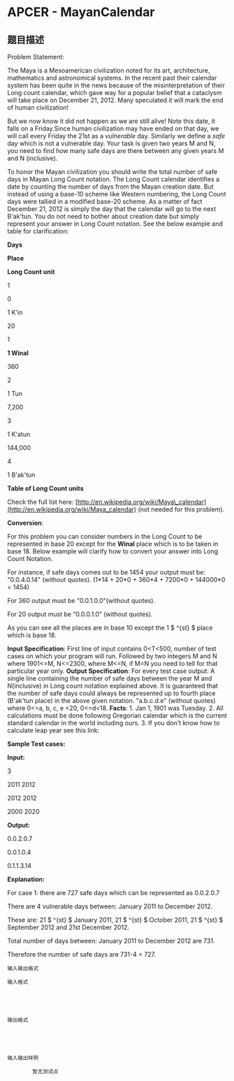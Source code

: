 # APCER - MayanCalendar

## 题目描述

 Problem Statement:

The Maya is a Mesoamerican civilization noted for its art, architecture, mathematics and astronomical systems. In the recent past their calendar system has been quite in the news because of the misinterpretation of their Long count calendar, which gave way for a popular belief that a cataclysm will take place on December 21, 2012. Many speculated it will mark the end of human civilization!

But we now know it did not happen as we are still alive! Note this date, it falls on a Friday.Since human civilization may have ended on that day, we will call every Friday the 21st as a _vulnerable_ day. Similarly we define a _safe_ day which is not a vulnerable day. Your task is given two years M and N, you need to find how many safe days are there between any given years M and N (inclusive).

To honor the Mayan civilization you should write the total number of safe days in Mayan Long Count notation. The Long Count calendar identifies a date by counting the number of days from the Mayan creation date. But instead of using a base-10 scheme like Western numbering, the Long Count days were tallied in a modified base-20 scheme. As a matter of fact December 21, 2012 is simply the day that the calendar will go to the next B'ak'tun. You do not need to bother about creation date but simply represent your answer in Long Count notation. See the below example and table for clarification:

**Days**

**Place**

**Long Count unit**

1

0

1 K'in

20

1

**1 Winal**

360

2

1 Tun

7,200

3

1 K'atun

144,000

4

1 B'ak'tun

**Table of Long Count units**

Check the full list here: [http://en.wikipedia.org/wiki/Maya\_calendar](http://en.wikipedia.org/wiki/Maya_calendar) (not needed for this problem).

**Conversion**:

For this problem you can consider numbers in the Long Count to be represented in base 20 except for the **Winal** place which is to be taken in base 18. Below example will clarify how to convert your answer into Long Count Notation.

For instance, if safe days comes out to be 1454 your output must be: "0.0.4.0.14" (without quotes). (1\*14 + 20\*0 + 360\*4 + 7200\*0 + 144000\*0 = 1454)

For 360 output must be "0.0.1.0.0"(without quotes).

For 20 output must be “0.0.0.1.0” (without quotes).

As you can see all the places are in base 10 except the 1 $ ^{st} $ place which is base 18.

**Input Specification**: First line of input contains 0<T<500, number of test cases on which your program will run. Followed by two integers M and N where 1901<=M, N<=2300, where M<=N, if M=N you need to tell for that particular year only. **Output Specification**: For every test case output: A single line containing the number of safe days between the year M and N(inclusive) in Long count notation explained above. It is guaranteed that the number of safe days could always be represented up to fourth place (B'ak'tun place) in the above given notation. "a.b.c.d.e" (without quotes) where 0<=a, b, c, e <20, 0<=d<18. **Facts**: 1. Jan 1, 1901 was Tuesday. 2. All calculations must be done following Gregorian calendar which is the current standard calendar in the world including ours. 3. If you don't know how to calculate leap year see this link: 

**Sample Test cases:**

**Input:**

3

2011 2012

2012 2012

2000 2020

**Output:**

0.0.2.0.7

0.0.1.0.4

0.1.1.3.14

**Explanation:**

For case 1: there are 727 safe days which can be represented as 0.0.2.0.7

There are 4 vulnerable days between: January 2011 to December 2012.

These are: 21 $ ^{st} $ January 2011, 21 $ ^{st} $ October 2011, 21 $ ^{st} $ September 2012 and 21st December 2012.

Total number of days between: January 2011 to December 2012 are 731.

Therefore the number of safe days are 731-4 = 727.

    输入输出格式

    输入格式

    

    

    输出格式

    

    

    输入输出样例

            暂无测试点

    

    

    

<!--  -->

